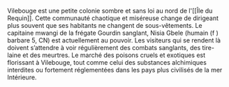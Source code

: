 Vilebouge est une petite colonie sombre et sans loi au nord de l'[[Île du Requin]]. 
Cette communauté chaotique et miséreuse change de dirigeant plus souvent que ses habitants ne changent de sous-vêtements. Le capitaine mwangi de la frégate Gourdin sanglant, Nisia Gbele (humain (f ) barbare 5, CN) est actuellement au pouvoir. Les visiteurs qui se rendent là doivent s’attendre à voir régulièrement des combats sanglants, des tire-laine et des meurtres. Le marché des poisons cruels et exotiques est florissant à Vilebouge, tout comme celui des substances alchimiques interdites ou fortement réglementées dans les pays plus civilisés de la mer Intérieure.